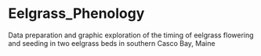 # Eelgrass_Phenology
Data preparation and graphic exploration of the timing of eelgrass flowering and seeding in two eelgrass beds in southern Casco Bay, Maine
